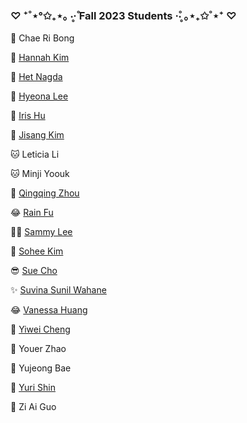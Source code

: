 ### ♡ ⁺˚⋆°✩₊⋆｡ ‧̥·̊ Fall 2023 Students ·̊‧̥ ｡⋆₊✩˚⋆⁺ ♡

🌱 Chae Ri Bong

👻 [Hannah Kim](https://nhkmforschool.notion.site/nhkmforschool/Hannah-s-Physical-Computing-Blog-ac14850725fd4e98bb66ec5695d592d2)

🌚 [Het Nagda](https://www.het.design/physical-computing)

🤞 [Hyeona Lee](https://held-airplane-149.notion.site/Hyeona-s-Blog_IxD-Physical-Computing-1095e59ef3f74be5b5d850054e73a359?pvs=4)

🫠 [Iris Hu](https://ooirisoo.notion.site/Iris-s-Blog-for-Physical-Computing-05f0217602d447c5a27b3116b74d3be6?pvs=4)

💪 [Jisang Kim](https://jisangkim.notion.site/Jisang-s-Blog-5cd7b3e84def4860a97b58a460e7b530)

🐱 Leticia Li

🐱 Minji Yoouk

🤣 [Qingqing Zhou](https://incredible-gastonia-7a1.notion.site/Qingqing-s-Blog-Pysical-Computing-f9851f2751cc4e78a0f7bf40f4ef85f0?pvs=4)

😂 [Rain Fu](https://cultured-casquette-77d.notion.site/Physical-Computing-93c0010f32a64c1eb4057b9940d729c5)

😶‍🌫️ [Sammy Lee](https://glaze-flower-ba8.notion.site/Phys-Comp_Seungmi-s-Blog-73c46e2fe11e490d9c39a3de8a3c48cb?pvs=4)

🙌 [Sohee Kim](https://sohee-kim.notion.site/Sohee-s-Physical-Computing-Blog-4b635aae913a43dc829ef03c587a96a3)

😎 [Sue Cho](https://woolly-cockroach-c85.notion.site/Eun-Soo-s-Physical-Computing-journey-e5249019ac84456db507146c85d1dc39)

✨ [Suvina Sunil Wahane](https://medium.com/@swahane_82517)

😂 [Vanessa Huang](https://unequaled-drawer-1a7.notion.site/SVA-Physical-Computing-7a09d15d719e4112bb0c31696e7f46e9)

🤯 [Yiwei Cheng](https://yiweichengdesign.com/4218952/20/)

🥳 Youer Zhao

💖 Yujeong Bae

🍄 [Yuri Shin](https://medium.com/@houseyuri)

🌱 Zi Ai Guo
